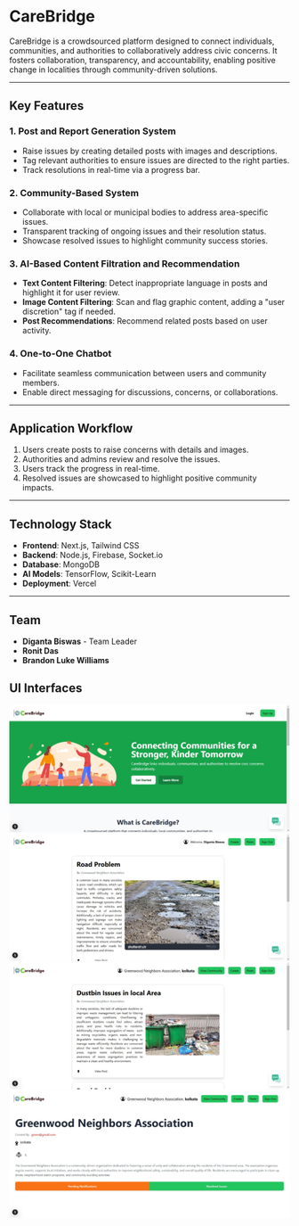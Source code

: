 
# CareBridge

CareBridge is a crowdsourced platform designed to connect individuals, communities, and authorities to collaboratively address civic concerns. It fosters collaboration, transparency, and accountability, enabling positive change in localities through community-driven solutions.

---

## Key Features

### 1. Post and Report Generation System
- Raise issues by creating detailed posts with images and descriptions.
- Tag relevant authorities to ensure issues are directed to the right parties.
- Track resolutions in real-time via a progress bar.

### 2. Community-Based System
- Collaborate with local or municipal bodies to address area-specific issues.
- Transparent tracking of ongoing issues and their resolution status.
- Showcase resolved issues to highlight community success stories.

### 3. AI-Based Content Filtration and Recommendation
- **Text Content Filtering**: Detect inappropriate language in posts and highlight it for user review.
- **Image Content Filtering**: Scan and flag graphic content, adding a "user discretion" tag if needed.
- **Post Recommendations**: Recommend related posts based on user activity.

### 4. One-to-One Chatbot
- Facilitate seamless communication between users and community members.
- Enable direct messaging for discussions, concerns, or collaborations.

---

## Application Workflow

1. Users create posts to raise concerns with details and images.
2. Authorities and admins review and resolve the issues.
3. Users track the progress in real-time.
4. Resolved issues are showcased to highlight positive community impacts.

---

## Technology Stack

- **Frontend**: Next.js, Tailwind CSS
- **Backend**: Node.js, Firebase, Socket.io
- **Database**: MongoDB
- **AI Models**: TensorFlow, Scikit-Learn
- **Deployment**: Vercel

---

## Team

- **Diganta Biswas** - Team Leader
- **Ronit Das**
- **Brandon Luke Williams**

## UI Interfaces 

![Landing Page](./public/uiscreenshot/landing.png)
![User Home](./public/uiscreenshot/home.png)
![Community Home](./public/uiscreenshot/community-home.png)
![View Community](./public/uiscreenshot/view-community.png)
